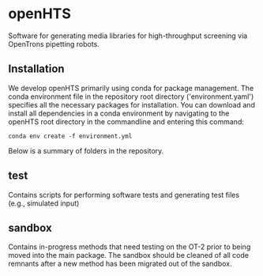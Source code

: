 # openHTS
Software for generating media libraries for high-throughput screening via OpenTrons pipetting robots.


## Installation
We develop openHTS primarily using conda for package management. The conda environment file in the repository root directory ('environment.yaml') specifies all the necessary packages for installation. You can download and install all dependencies in a conda environment by navigating to the openHTS root directory in the commandline and entering this command:

```
conda env create -f environment.yml
```

Below is a summary of folders in the repository.

## test
Contains scripts for performing software tests and generating test files (e.g., simulated input)

## sandbox
Contains in-progress methods that need testing on the OT-2 prior to being moved into the main package. The sandbox should be cleaned of all code remnants after a new method has been migrated out of the sandbox.